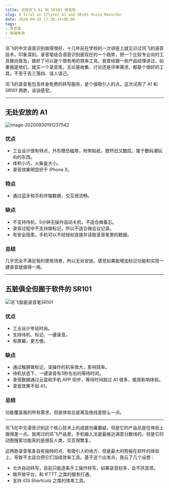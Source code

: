 ```yaml
---
title: 试用讯飞 A1 和 SR101 录音笔
slug: A Trial on Iflytec A1 and SR101 Voice Recorder
date: 2020-09-28 17:30:14+08:00
tags:
- 录音笔
- 青梅煮酒
---
```


讯飞的中文语音识别做得很好，十几年前在学校的一次讲座上就见识过讯飞的语音技术，印象深刻。录音笔结合语音识别是现在的一个趋势，把一个比较专业向的工具推向普及，做好了可以是个很有用的效率工具。我曾经跟一些产品经理讲过，如果我是他们，就买一个录音笔，无论是收集、讨论还是评审需求，都是个很好的工具，不至于丢三落四、误人误己。

讯飞的录音笔包含终身免费的转写服务，是个很吸引人的点。这次试用了 A1 和 SR101 两款，谈谈感受。

------

## 无处安放的 A1

![image-20200930191237542](https://raw.githubusercontent.com/xbot/image-hosting/master/blog/20200930191238000-f080fa74c7d333cdf2c851d8ecbc58bf.avif)

### 优点

- 工业设计很有特点，外形模仿磁带，附带贴纸，既怀旧又酷炫，属于数码潮玩向的东西。
- 体积小巧，火柴盒大小。
- 录音效果明显好于 iPhone X。

### 特点

- 通过蓝牙和手机传输数据，交互很流畅。

### 缺点

- 不支持待机，5分钟无操作自动关机，不适合做备忘。
- 录音过程中不支持做标记，所以不适合做会议记录。
- 有安全隐患，手机可以不经授权连接并读取录音笔里的数据。

### 总结

几乎完全不满足我的使用场景，所以无处安放。感觉如果能增加标记功能和实现一键录音就值得一用。

------

## 五脏俱全但囿于软件的 SR101

![讯飞智能录音笔SR101](https://raw.githubusercontent.com/xbot/image-hosting/master/blog/20200930190135000-c61d417bed66373efe179cde70fb9794.avif)

### 优点

- 工业设计年轻时尚。
- 支持待机、标记、一键录音。
- 有屏幕，更方便。

### 缺点

- 通过触屏做标记，误操作的机率很大，影响效率。
- 待机状态下，一键录音有3秒左右的等待时间。
- 录音数据通过云盘和手机 APP 同步，等待时间超过 A1 很多，极其影响体验。
- 录音效果不如 A1。

### 总结

功能覆盖我的所有需求，但是体验总是离及格线差那么一点。

------

讯飞在中文语音识别这个核心技术上的成就勿庸置疑，但是它的产品总是在体验上做得差一点。我用过的讯飞产品里，手机输入法是最接近满意分数线的，但是它的动图搜索功能真的是很反人类，交互很繁复。

这两款录音笔各自有独特的点、有吸引人的地方，但是最大的短板在软件的体验上，导致不太适合把它们当成效率工具。基于这个出发点，我云了几个设想：

- 允许自动转写，目前只能逐条手工操作转写，如果录音较多，会不厌其烦。
- 做开放平台，和 IFTTT 之类的服务打通。
- 支持 iOS Shortcuts 之类的效率工具。